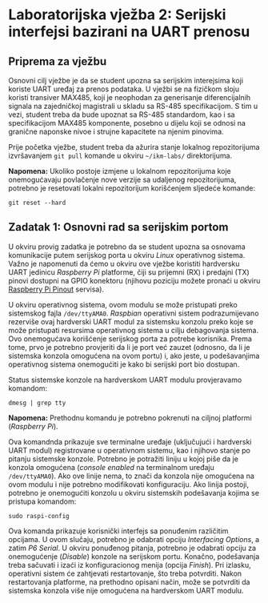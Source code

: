 # Laboratorijska vježba 2: Serijski interfejsi bazirani na UART prenosu #

## Priprema za vježbu ##
Osnovni cilj vježbe je da se student upozna sa serijskim interejsima koji koriste UART uređaj za prenos podataka. U vježbi se na fizičkom sloju koristi transiver MAX485, koji je neophodan za generisanje diferencijalnih signala na zajedničkoj magistrali u skladu sa RS-485 specifikacijom. S tim u vezi, student treba da bude upoznat sa RS-485 standardom, kao i sa specifikacijom MAX485 komponente, posebno u dijelu koji se odnosi na granične naponske nivoe i strujne kapacitete na njenim pinovima.

Prije početka vježbe, student treba da ažurira stanje lokalnog repozitorijuma izvršavanjem `git pull` komande u okviru `~/ikm-labs/` direktorijuma.

**Napomena:** Ukoliko postoje izmjene u lokalnom repozitorijuma koje onemogućavaju povlačenje nove verzije sa udaljenog repozitorijuma, potrebno je resetovati lokalni repozitorijum korišćenjem sljedeće komande:

```
git reset --hard
```

## Zadatak 1: Osnovni rad sa serijskim portom ##
U okviru provig zadatka je potrebno da se student upozna sa osnovama komunikacije putem serijskog porta u okviru *Linux* operativnog sistema. Važno je napomenuti da ćemo u okviru ove vježbe koristiti hardversku UART jedinicu *Raspberry Pi* platforme, čiji su prijemni (RX) i predajni (TX) pinovi dostupni na GPIO konektoru (njihovu poziciju možete pronaći u okviru [Raspberry Pi Pinout](https://pinout.xyz/) servisa).

U okviru operativnog sistema, ovom modulu se može pristupati preko sistemskog fajla `/dev/ttyAMA0`. *Raspbian* operativni sistem podrazumijevano rezerviše ovaj hardverski UART modul za sistemsku konzolu preko koje se može pristupati resursima operativnog sistema u cilju debagovanja sistema. Ovo onemogućava korišćenje serijskog porta za potrebe korisnika. Prema tome, prvo je potrebno provjeriti da li je port već zauzet (odnosno, da li je sistemska konzola omogućena na ovom portu) i, ako jeste, u podešavanjima operativnog sistema onemogućiti je kako bi serijski port bio dostupan.

Status sistemske konzole na hardverskom UART modulu provjeravamo komandom:

```
dmesg | grep tty
```

**Napomena:** Prethodnu komandu je potrebno pokrenuti na ciljnoj platformi (*Raspberry Pi*).

Ova komandnda prikazuje sve terminalne uređaje (uključujući i hardverski UART modul) registrovane u operativnom sistemu, kao i njihovo stanje po pitanju sistemske konzole. Potrebno je potražiti liniju u kojoj piše da je konzola omogućena (*console enabled* na terminalnom uređaju `/dev/ttyAMA0`). Ako ove linije nema, to znači da konzola nije omogućena na ovom modulu i nije potrebno modifikovati konfiguraciju. Ako linija postoji, potrebno je onemogućiti konzolu u okviru sistemskih podešavanja kojima se pristupa komandom:

```
sudo raspi-config
```

Ova komanda prikazuje korisnički interfejs sa ponuđenim različitim opcijama. U ovom slučaju, potrebno je odabrati opciju *Interfacing Options*, a zatim *P6 Serial*. U okviru ponuđenog pitanja, potrebno je odabrati opciju za onemogućenje (*Disable*) konzole na serijskom portu. Konačno, podešavanja treba sačuvati i izaći iz konfiguracionog menija (opcija *Finish*). Pri izlasku, operativni sistem će zahtjevati restartovanje, što treba potvrditi. Nakon restartovanja platforme, na prethodno opisani način, može se potvrditi da sistemska konzola više nije omogućena na hardverskom UART modulu.

